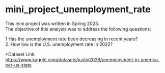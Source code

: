 # mini_project_unemployment_rate

This mini project was written in Spring 2023. \
The objective of this analysis was to address the following questions:

1 Has the unemployment rate been decreasing in recent years?\
2. How low is the U.S. unemployment rate in 2022?

*Dataset Link: https://www.kaggle.com/datasets/justin2028/unemployment-in-america-per-us-state
